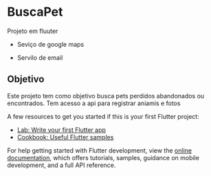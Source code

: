 # BuscaPet

Projeto em fluuter 

- Seviço de google maps

- Servilo de email  
## Objetivo

Este projeto tem como objetivo busca pets perdidos abandonados ou encontrados.
Tem acesso a api para registrar aniamis e fotos 

A few resources to get you started if this is your first Flutter project:

- [Lab: Write your first Flutter app](https://docs.flutter.dev/get-started/codelab)
- [Cookbook: Useful Flutter samples](https://docs.flutter.dev/cookbook)

For help getting started with Flutter development, view the
[online documentation](https://docs.flutter.dev/), which offers tutorials,
samples, guidance on mobile development, and a full API reference.
